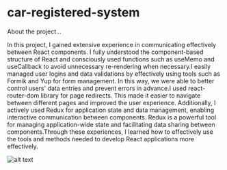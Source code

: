 # car-registered-system

About the project...

In this project, I gained extensive experience in communicating effectively between React components. I fully understood the component-based structure of React and consciously used functions such as useMemo and useCallback to avoid unnecessary re-rendering when necessary.I easily managed user logins and data validations by effectively using tools such as Formik and Yup for form management. In this way, we were able to better control users' data entries and prevent errors in advance.I used react-router-dom library for page redirects. This made it easier to navigate between different pages and improved the user experience.
Additionally, I actively used Redux for application state and data management, enabling interactive communication between components. Redux is a powerful tool for managing application-wide state and facilitating data sharing between components.Through these experiences, I learned how to effectively use the tools and methods needed to develop React applications more effectively.



![alt text](C:\Users\bugra\Desktop\seç.png)

